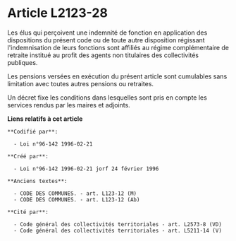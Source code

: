 # Article L2123-28

Les élus qui perçoivent une indemnité de fonction en application des dispositions du présent code ou de toute autre
disposition régissant l'indemnisation de leurs fonctions sont affiliés au régime complémentaire de retraite institué au
profit des agents non titulaires des collectivités publiques.

Les pensions versées en exécution du présent article sont cumulables sans limitation avec toutes autres pensions ou
retraites.

Un décret fixe les conditions dans lesquelles sont pris en compte les services rendus par les maires et adjoints.

**Liens relatifs à cet article**

	**Codifié par**:

	  - Loi n°96-142 1996-02-21

	**Créé par**:

	  - Loi n°96-142 1996-02-21 jorf 24 février 1996

	**Anciens textes**:

	  - CODE DES COMMUNES. - art. L123-12 (M)
	  - CODE DES COMMUNES. - art. L123-12 (Ab)

	**Cité par**:

	  - Code général des collectivités territoriales - art. L2573-8 (VD)
	  - Code général des collectivités territoriales - art. L5211-14 (V)
